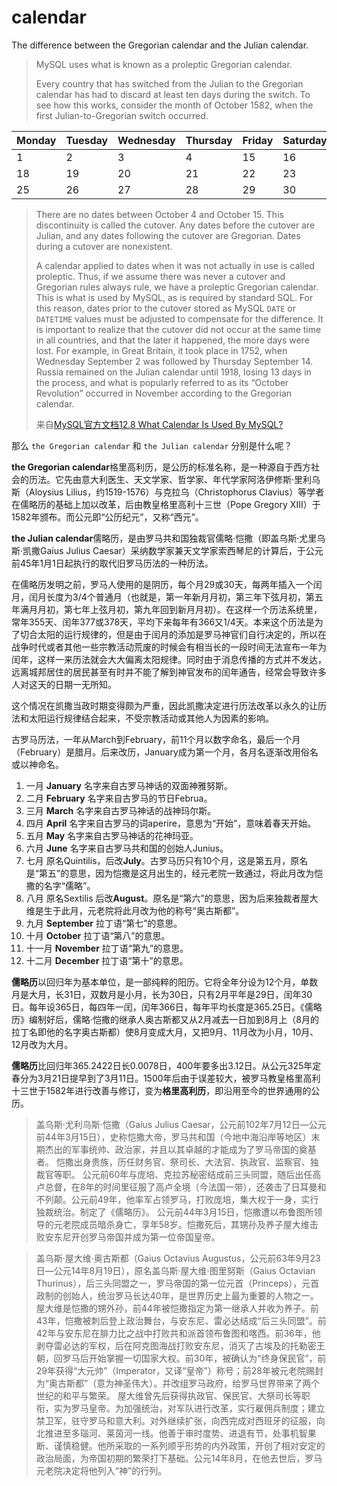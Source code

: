 # calendar
The difference between the Gregorian calendar and the Julian calendar.

>MySQL uses what is known as a proleptic Gregorian calendar.
>
>Every country that has switched from the Julian to the Gregorian calendar has had to discard at least ten days during the switch. To see how this works, consider the month of October 1582, when the first Julian-to-Gregorian switch occurred.

|Monday|Tuesday|Wednesday|Thursday|Friday|Saturday|Sunday|
|-|-|-|-|-|-|-|
|1|2|3|4|15|16|17|
|18|19|20|21|22|23|24|
|25|26|27|28|29|30|31|
>
>There are no dates between October 4 and October 15. This discontinuity is called the cutover. Any dates before the cutover are Julian, and any dates following the cutover are Gregorian. Dates during a cutover are nonexistent.
>
>A calendar applied to dates when it was not actually in use is called proleptic. Thus, if we assume there was never a cutover and Gregorian rules always rule, we have a proleptic Gregorian calendar. This is what is used by MySQL, as is required by standard SQL. For this reason, dates prior to the cutover stored as MySQL `DATE` or `DATETIME` values must be adjusted to compensate for the difference. It is important to realize that the cutover did not occur at the same time in all countries, and that the later it happened, the more days were lost. For example, in Great Britain, it took place in 1752, when Wednesday September 2 was followed by Thursday September 14. Russia remained on the Julian calendar until 1918, losing 13 days in the process, and what is popularly referred to as its “October Revolution” occurred in November according to the Gregorian calendar. 
>
>来自[MySQL官方文档12.8 What Calendar Is Used By MySQL?](https://dev.mysql.com/doc/refman/5.7/en/mysql-calendar.html)

那么 `the Gregorian calendar` 和 `the Julian calendar` 分别是什么呢？

**the Gregorian calendar**格里高利历，是公历的标准名称，是一种源自于西方社会的历法。它先由意大利医生、天文学家、哲学家、年代学家阿洛伊修斯·里利乌斯（Aloysius Lilius，约1519-1576）与克拉乌（Christophorus Clavius）等学者在儒略历的基础上加以改革，后由教皇格里高利十三世（Pope Gregory XIII）于1582年颁布。而公元即“公历纪元”，又称“西元”。

**the Julian calendar**儒略历，是由罗马共和国独裁官儒略·恺撒（即盖乌斯·尤里乌斯·凯撒Gaius Julius Caesar）采纳数学家兼天文学家索西琴尼的计算后，于公元前45年1月1日起执行的取代旧罗马历法的一种历法。

在儒略历发明之前，罗马人使用的是阴历，每个月29或30天，每两年插入一个闰月，闰月长度为3/4个普通月（也就是，第一年新月月初，第三年下弦月初，第五年满月月初，第七年上弦月初，第九年回到新月月初）。在这样一个历法系统里，常年355天、闰年377或378天，平均下来每年有366又1/4天。本来这个历法是为了切合太阳的运行规律的，但是由于闰月的添加是罗马神官们自行决定的，所以在战争时代或者其他一些宗教活动荒废的时候会有相当长的一段时间无法宣布一年为闰年，这样一来历法就会大大偏离太阳规律。同时由于消息传播的方式并不发达，远离城邦居住的居民甚至有时并不能了解到神官发布的闰年通告，经常会导致许多人对这天的日期一无所知。

这个情况在凯撒当政时期变得颇为严重，因此凯撒决定进行历法改革以永久的让历法和太阳运行规律结合起来，不受宗教活动或其他人为因素的影响。

古罗马历法，一年从March到February，前11个月以数字命名，最后一个月（February）是腊月。后来改历，January成为第一个月，各月名逐渐改用俗名或以神命名。
1. 一月 **January** 名字来自古罗马神话的双面神雅努斯。
2. 二月 **February** 名字来自古罗马的节日Februa。
3. 三月 **March** 名字来自古罗马神话的战神玛尔斯。
4. 四月 **April** 名字来自古罗马的词aperire，意思为“开始”，意味着春天开始。
5. 五月 **May** 名字来自古罗马神话的花神玛亚。
6. 六月 **June** 名字来自古罗马共和国的创始人Junius。
7. 七月 原名Quintilis，后改**July**。古罗马历只有10个月，这是第五月，原名是“第五”的意思，因为恺撒是这月出生的，经元老院一致通过，将此月改为恺撒的名字“儒略”。
8. 八月 原名Sextilis 后改**August**。原名是“第六”的意思，因为后来独裁者屋大维是生于此月，元老院将此月改为他的称号“奥古斯都”。
9. 九月 **September** 拉丁语“第七”的意思。
10. 十月 **October** 拉丁语“第八”的意思。
11. 十一月 **November** 拉丁语“第九”的意思。
12. 十二月 **December** 拉丁语“第十”的意思。

**儒略历**以回归年为基本单位，是一部纯粹的阳历。它将全年分设为12个月，单数月是大月，长31日，双数月是小月，长为30日，只有2月平年是29日，闰年30日。每年设365日，每四年一闰，闰年366日，每年平均长度是365.25日。《儒略历》编制好后，儒略·恺撒的继承人奥古斯都又从2月减去一日加到8月上（8月的拉丁名即他的名字奥古斯都）使8月变成大月，又把9月、11月改为小月，10月、12月改为大月。

**儒略历**比回归年365.2422日长0.0078日，400年要多出3.12日。从公元325年定春分为3月21日提早到了3月11日。1500年后由于误差较大，被罗马教皇格里高利十三世于1582年进行改善与修订，变为**格里高利历**，即沿用至今的世界通用的公历。

>盖乌斯·尤利乌斯·恺撒（Gaius Julius Caesar，公元前102年7月12日—公元前44年3月15日），史称恺撒大帝，罗马共和国（今地中海沿岸等地区）末期杰出的军事统帅、政治家，并且以其卓越的才能成为了罗马帝国的奠基者。
恺撒出身贵族，历任财务官、祭司长、大法官、执政官、监察官、独裁官等职。
公元前60年与庞培、克拉苏秘密结成前三头同盟，随后出任高卢总督，在8年的时间里征服了高卢全境（今法国一带），还袭击了日耳曼和不列颠。公元前49年，他率军占领罗马，打败庞培，集大权于一身，实行独裁统治。制定了《儒略历》。
公元前44年3月15日，恺撒遭以布鲁图所领导的元老院成员暗杀身亡，享年58岁。恺撒死后，其甥孙及养子屋大维击败安东尼开创罗马帝国并成为第一位帝国皇帝。

>盖乌斯·屋大维·奥古斯都（Gaius Octavius Augustus，公元前63年9月23日—公元14年8月19日），原名盖乌斯·屋大维·图里努斯（Gaius Octavian Thurinus），后三头同盟之一，罗马帝国的第一位元首（Princeps），元首政制的创始人，统治罗马长达40年，是世界历史上最为重要的人物之一。
屋大维是恺撒的甥外孙，前44年被恺撒指定为第一继承人并收为养子。前43年，恺撒被刺后登上政治舞台，与安东尼、雷必达结成“后三头同盟”。前42年与安东尼在腓力比之战中打败共和派首领布鲁图和喀西。前36年，他剥夺雷必达的军权，后在阿克图海战打败安东尼，消灭了古埃及的托勒密王朝，回罗马后开始掌握一切国家大权。前30年，被确认为“终身保民官”，前29年获得“大元帅”（Imperator，又译“皇帝”）称号；前28年被元老院赐封为“奥古斯都”（意为神圣伟大）。并改组罗马政府，给罗马世界带来了两个世纪的和平与繁荣。
屋大维曾先后获得执政官、保民官、大祭司长等职衔，实为罗马皇帝。为加强统治，对军队进行改革，实行雇佣兵制度；建立禁卫军，驻守罗马和意大利。对外继续扩张，向西完成对西班牙的征服，向北推进至多瑙河、莱茵河一线。他善于审时度势、进退有节，处事机智果断、谨慎稳健。他所采取的一系列顺乎形势的内外政策，开创了相对安定的政治局面，为帝国初期的繁荣打下基础。公元14年8月，在他去世后，罗马元老院决定将他列入“神”的行列。
